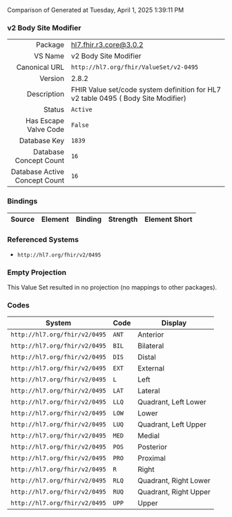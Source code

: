 Comparison of 
Generated at Tuesday, April 1, 2025 1:39:11 PM

### v2 Body Site Modifier

|      |     |
| ---: | --- |
| Package | hl7.fhir.r3.core@3.0.2 |
| VS Name | v2 Body Site Modifier |
| Canonical URL | `http://hl7.org/fhir/ValueSet/v2-0495` |
| Version | 2.8.2 |
| Description | FHIR Value set/code system definition for HL7 v2 table 0495 ( Body Site Modifier) |
| Status | `Active` |
| Has Escape Valve Code | `False` |
| Database Key | `1839` |
| Database Concept Count | `16` |
| Database Active Concept Count | `16` |
### Bindings

| Source | Element | Binding | Strength | Element Short |
| ------ | ------- | ------- | -------- | ------------- |

### Referenced Systems

* `http://hl7.org/fhir/v2/0495`
### Empty Projection

This Value Set resulted in no projection (no mappings to other packages).

### Codes

| System | Code | Display |
| ------ | ---- | ------- |
| `http://hl7.org/fhir/v2/0495` | `ANT` | Anterior |
| `http://hl7.org/fhir/v2/0495` | `BIL` | Bilateral |
| `http://hl7.org/fhir/v2/0495` | `DIS` | Distal |
| `http://hl7.org/fhir/v2/0495` | `EXT` | External |
| `http://hl7.org/fhir/v2/0495` | `L` | Left |
| `http://hl7.org/fhir/v2/0495` | `LAT` | Lateral |
| `http://hl7.org/fhir/v2/0495` | `LLQ` | Quadrant, Left Lower |
| `http://hl7.org/fhir/v2/0495` | `LOW` | Lower |
| `http://hl7.org/fhir/v2/0495` | `LUQ` | Quadrant, Left Upper |
| `http://hl7.org/fhir/v2/0495` | `MED` | Medial |
| `http://hl7.org/fhir/v2/0495` | `POS` | Posterior |
| `http://hl7.org/fhir/v2/0495` | `PRO` | Proximal |
| `http://hl7.org/fhir/v2/0495` | `R` | Right |
| `http://hl7.org/fhir/v2/0495` | `RLQ` | Quadrant, Right Lower |
| `http://hl7.org/fhir/v2/0495` | `RUQ` | Quadrant, Right Upper |
| `http://hl7.org/fhir/v2/0495` | `UPP` | Upper |
